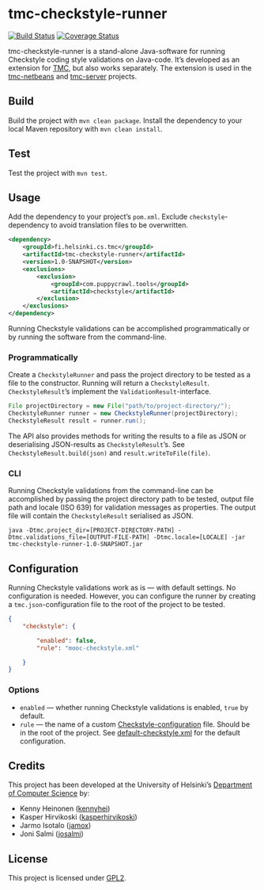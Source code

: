 # tmc-checkstyle-runner

[![Build Status](https://travis-ci.org/testmycode/tmc-checkstyle-runner.svg?branch=master)](https://travis-ci.org/kesapojat/tmc-checkstyle-runner/)
[![Coverage Status](https://img.shields.io/coveralls/testmycode/tmc-checkstyle-runner.svg)](https://coveralls.io/r/kesapojat/tmc-checkstyle-runner/)

tmc-checkstyle-runner is a stand-alone Java-software for running Checkstyle coding style validations on Java-code. It’s developed as an extension for [TMC](https://github.com/testmycode/), but also works separately. The extension is used in the [tmc-netbeans](https://github.com/testmycode/tmc-netbeans/) and [tmc-server](https://github.com/testmycode/tmc-server/) projects.

## Build

Build the project with `mvn clean package`. Install the dependency to your local Maven repository with `mvn clean install`.

## Test

Test the project with `mvn test`.

## Usage

Add the dependency to your project’s `pom.xml`. Exclude `checkstyle`-dependency to avoid translation files to be overwritten.

```xml
<dependency>
    <groupId>fi.helsinki.cs.tmc</groupId>
    <artifactId>tmc-checkstyle-runner</artifactId>
    <version>1.0-SNAPSHOT</version>
    <exclusions>
        <exclusion>
            <groupId>com.puppycrawl.tools</groupId>
            <artifactId>checkstyle</artifactId>
        </exclusion>
    </exclusions>
</dependency>
```

Running Checkstyle validations can be accomplished programmatically or by running the software from the command-line.

### Programmatically

Create a `CheckstyleRunner` and pass the project directory to be tested as a file to the constructor. Running will return a `CheckstyleResult`. `CheckstyleResult`’s implement the `ValidationResult`-interface.

```java
File projectDirectory = new File("path/to/project-directory/");
CheckstyleRunner runner = new CheckstyleRunner(projectDirectory);
CheckstyleResult result = runner.run();
```

The API also provides methods for writing the results to a file as JSON or deserialising JSON-results as `CheckstyleResult`’s. See `CheckstyleResult.build(json)` and `result.writeToFile(file)`.

### CLI

Running Checkstyle validations from the command-line can be accomplished by passing the project directory path to be tested, output file path and locale (ISO 639) for validation messages as properties. The output file will contain the `CheckstyleResult` serialised as JSON.

    java -Dtmc.project_dir=[PROJECT-DIRECTORY-PATH] -Dtmc.validations_file=[OUTPUT-FILE-PATH] -Dtmc.locale=[LOCALE] -jar tmc-checkstyle-runner-1.0-SNAPSHOT.jar

## Configuration

Running Checkstyle validations work as is — with default settings. No configuration is needed. However, you can configure the runner by creating a `tmc.json`-configuration file to the root of the project to be tested.

```json
{
    "checkstyle": {

        "enabled": false,
        "rule": "mooc-checkstyle.xml"

    }
}
```

### Options

* `enabled` — whether running Checkstyle validations is enabled, `true` by default.
* `rule` — the name of a custom [Checkstyle-configuration](http://checkstyle.sourceforge.net/config.html) file. Should be in the root of the project. See [default-checkstyle.xml](src/main/resources/default-checkstyle.xml) for the default configuration.

## Credits

This project has been developed at the University of Helsinki’s [Department of Computer Science](http://cs.helsinki.fi/en/) by:

* Kenny Heinonen ([kennyhei](https://github.com/kennyhei/))
* Kasper Hirvikoski ([kasperhirvikoski](https://github.com/kasperhirvikoski/))
* Jarmo Isotalo ([jamox](https://github.com/jamox/))
* Joni Salmi ([josalmi](https://github.com/josalmi/))

## License

This project is licensed under [GPL2](LICENSE.txt).
